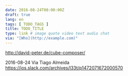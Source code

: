 ```yaml
---
date: 2016-08-24T00:00:00Z
draft: true
lang: en
tags: [ TODO_TAGS ]
title: TODO_TITLE
type: link # image quote video text audio chat
via: "[Who](http://example.com)"
---
```


<http://david-peter.de/cube-composer/>

2016-08-24
Via Tiago Almeida
https://ios.slack.com/archives/l33t/p1472071672000570

